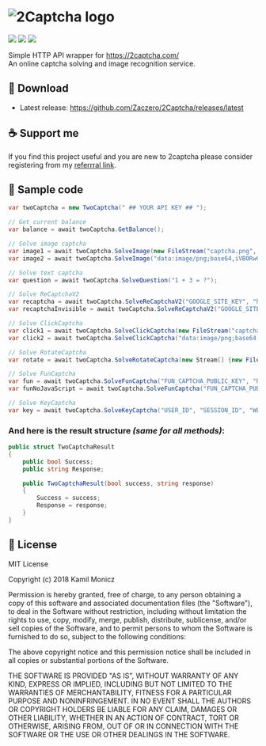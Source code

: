 # ![2Captcha logo](https://i.imgur.com/sCDANG3.png)

![](https://img.shields.io/github/release/Zaczero/2Captcha.svg)
![](https://img.shields.io/nuget/v/2CaptchaAPI.svg)
![](https://img.shields.io/github/license/Zaczero/2Captcha.svg)

Simple HTTP API wrapper for https://2captcha.com/  
An online captcha solving and image recognition service.

## 🔗 Download
* Latest release: https://github.com/Zaczero/2Captcha/releases/latest

## ☕ Support me
If you find this project useful and you are new to 2captcha please consider registering from my [referrral link](http://2captcha.com/?from=6591885).

## 🏁 Sample code

```cs
var twoCaptcha = new TwoCaptcha(" ## YOUR API KEY ## ");

// Get current balance
var balance = await twoCaptcha.GetBalance();

// Solve image captcha
var image1 = await twoCaptcha.SolveImage(new FileStream("captcha.png", FileMode.Open));
var image2 = await twoCaptcha.SolveImage("data:image/png;base64,iVBORw0KGgo...");

// Solve text captcha
var question = await twoCaptcha.SolveQuestion("1 + 3 = ?");

// Solve ReCaptchaV2
var recaptcha = await twoCaptcha.SolveReCaptchaV2("GOOGLE_SITE_KEY", "https://example.com");
var recaptchaInvisible = await twoCaptcha.SolveReCaptchaV2("GOOGLE_SITE_KEY", "https://example.com", true);

// Solve ClickCaptcha
var click1 = await twoCaptcha.SolveClickCaptcha(new FileStream("captcha.png", FileMode.Open), "Click on ghosts");
var click2 = await twoCaptcha.SolveClickCaptcha("data:image/png;base64,iVBORw0KGgo...", "Click on ghosts");

// Solve RotateCaptcha
var rotate = await twoCaptcha.SolveRotateCaptcha(new Stream[] {new FileStream("captcha.png", FileMode.Open)}, "40");

// Solve FunCaptcha
var fun = await twoCaptcha.SolveFunCaptcha("FUN_CAPTCHA_PUBLIC_KEY", "https://example.com");
var funNoJavaScript = await twoCaptcha.SolveFunCaptcha("FUN_CAPTCHA_PUBLIC_KEY", "https://example.com", true);

// Solve KeyCaptcha
var key = await twoCaptcha.SolveKeyCaptcha("USER_ID", "SESSION_ID", "WEB_SIGN_1", "WEB_SIGN_2", "https://example.com");
```

### And here is the result structure *(same for all methods)*:

```cs
public struct TwoCaptchaResult
{
	public bool Success;
	public string Response;

	public TwoCaptchaResult(bool success, string response)
	{
		Success = success;
		Response = response;
	}
}
```

## 📎 License

MIT License

Copyright (c) 2018 Kamil Monicz

Permission is hereby granted, free of charge, to any person obtaining a copy
of this software and associated documentation files (the "Software"), to deal
in the Software without restriction, including without limitation the rights
to use, copy, modify, merge, publish, distribute, sublicense, and/or sell
copies of the Software, and to permit persons to whom the Software is
furnished to do so, subject to the following conditions:

The above copyright notice and this permission notice shall be included in all
copies or substantial portions of the Software.

THE SOFTWARE IS PROVIDED "AS IS", WITHOUT WARRANTY OF ANY KIND, EXPRESS OR
IMPLIED, INCLUDING BUT NOT LIMITED TO THE WARRANTIES OF MERCHANTABILITY,
FITNESS FOR A PARTICULAR PURPOSE AND NONINFRINGEMENT. IN NO EVENT SHALL THE
AUTHORS OR COPYRIGHT HOLDERS BE LIABLE FOR ANY CLAIM, DAMAGES OR OTHER
LIABILITY, WHETHER IN AN ACTION OF CONTRACT, TORT OR OTHERWISE, ARISING FROM,
OUT OF OR IN CONNECTION WITH THE SOFTWARE OR THE USE OR OTHER DEALINGS IN THE
SOFTWARE.
